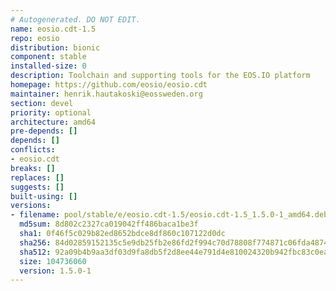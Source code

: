 ```yaml
---
# Autogenerated. DO NOT EDIT.
name: eosio.cdt-1.5
repo: eosio
distribution: bionic
component: stable
installed-size: 0
description: Toolchain and supporting tools for the EOS.IO platform
homepage: https://github.com/eosio/eosio.cdt
maintainer: henrik.hautakoski@eossweden.org
section: devel
priority: optional
architecture: amd64
pre-depends: []
depends: []
conflicts:
- eosio.cdt
breaks: []
replaces: []
suggests: []
built-using: []
versions:
- filename: pool/stable/e/eosio.cdt-1.5/eosio.cdt-1.5_1.5.0-1_amd64.deb
  md5sum: 8d802c2327ca019042ff486baca1be3f
  sha1: 0f46f5c029b82ed8652bdce8df860c107122d0dc
  sha256: 84d02859152135c5e9db25fb2e86fd2f994c70d78808f774871c06fda48748d7
  sha512: 92a09b4b9aa3df03d9fa8db5f2d8ee44e791d4e810024320b942fbc83c0ea40b8ff0e859d987938ab350addfcc45fad787e92470cd10e61e75be041b9a38b873
  size: 104736060
  version: 1.5.0-1
---
```

